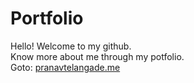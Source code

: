 # Portfolio
Hello! Welcome to my github.
<br>
Know more about me through my potfolio.
<br>
Goto: [pranavtelangade.me](https://pranavtelangade.me)
